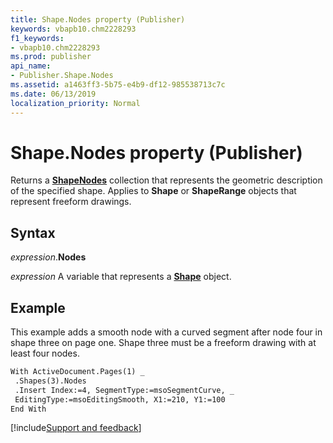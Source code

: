 ```yaml
---
title: Shape.Nodes property (Publisher)
keywords: vbapb10.chm2228293
f1_keywords:
- vbapb10.chm2228293
ms.prod: publisher
api_name:
- Publisher.Shape.Nodes
ms.assetid: a1463ff3-5b75-e4b9-df12-985538713c7c
ms.date: 06/13/2019
localization_priority: Normal
---
```



# Shape.Nodes property (Publisher)

Returns a **[ShapeNodes](Publisher.ShapeNodes.md)** collection that represents the geometric description of the specified shape. Applies to **Shape** or **ShapeRange** objects that represent freeform drawings.


## Syntax

_expression_.**Nodes**

_expression_ A variable that represents a **[Shape](Publisher.Shape.md)** object.


## Example

This example adds a smooth node with a curved segment after node four in shape three on page one. Shape three must be a freeform drawing with at least four nodes.

```vb
With ActiveDocument.Pages(1) _ 
 .Shapes(3).Nodes 
 .Insert Index:=4, SegmentType:=msoSegmentCurve, _ 
 EditingType:=msoEditingSmooth, X1:=210, Y1:=100 
End With
```

[!include[Support and feedback](~/includes/feedback-boilerplate.md)]
